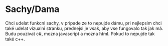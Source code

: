 # Sachy/Dama
Chci udelat funkcni sachy, v pripade ze to nepujde dámu, pri nejlepsim chci také udelat vizualni stranku, prednejsi je vsak, aby vse fungovalo tak jak má.
Budu pouzivat c#, mozna javascript a mozna html. Pokud to nepujde tak také c++.
